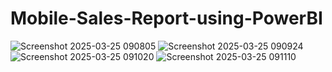 # Mobile-Sales-Report-using-PowerBI
![Screenshot 2025-03-25 090805](https://github.com/user-attachments/assets/b707d2d0-0e6d-451f-abf4-f2a1f64c620e)
![Screenshot 2025-03-25 090924](https://github.com/user-attachments/assets/6e1e6f45-796e-4fd3-b802-0339310d19d0)
![Screenshot 2025-03-25 091020](https://github.com/user-attachments/assets/9677766c-40ef-4f1a-8399-09366186a217)
![Screenshot 2025-03-25 091110](https://github.com/user-attachments/assets/7b167c01-01aa-4b5e-9e84-2ed369cdb486)
